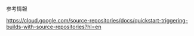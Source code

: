 参考情報

https://cloud.google.com/source-repositories/docs/quickstart-triggering-builds-with-source-repositories?hl=en
